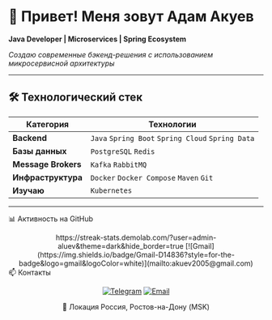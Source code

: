 # 👋 Привет! Меня зовут Адам Акуев

**Java Developer | Microservices | Spring Ecosystem**

*Создаю современные бэкенд-решения с использованием микросервисной архитектуры*

---

## 🛠 Технологический стек

| **Категория** | **Технологии** |
|---------------|----------------|
| **Backend** | `Java` `Spring Boot` `Spring Cloud` `Spring Data` |
| **Базы данных** | `PostgreSQL` `Redis` |
| **Message Brokers** | `Kafka` `RabbitMQ` |
| **Инфраструктура** | `Docker` `Docker Compose` `Maven` `Git` |
| **Изучаю** | `Kubernetes` |

---

📊 Активность на GitHub
<div align="center">
https://streak-stats.demolab.com/?user=admin-aluev&theme=dark&hide_border=true
[![Gmail](https://img.shields.io/badge/Gmail-D14836?style=for-the-badge&logo=gmail&logoColor=white)](mailto:akuev2005@gmail.com)

</div>
📫 Контакты
<div align="center">
  
[![Telegram](https://img.shields.io/badge/Telegram-2CA5E0?style=for-the-badge&logo=telegram&logoColor=white)](https://t.me/Adams_095)
[![Email](https://img.shields.io/badge/Email-D14836?style=for-the-badge&logo=gmail&logoColor=white)](mailto:akuev2005@gmail.com)

📍 Локация	Россия, Ростов-на-Дону (MSK)
</div>
